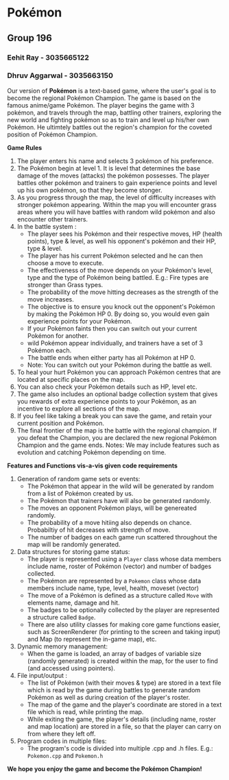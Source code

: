 # Pokémon	

## Group 196
### Eehit Ray - 3035665122
### Dhruv Aggarwal - 3035663150

Our version of **Pokémon** is a text-based game, where the user's goal is to become the regional Pokémon Champion.
The game is based on the famous anime/game Pokémon.
The player begins the game with 3 pokémon, and travels through the map, battling other trainers, exploring the new world and fighting pokémon so as to train and level up his/her own Pokémon. He ultimtely battles out the region's champion for the coveted position of Pokémon Champion.

**Game Rules**
1. The player enters his name and selects 3 pokémon of his preference.
2. The Pokémon begin at level 1. It is level that determines the base damage of the moves (attacks) the pokémon possesses. The player battles other pokémon and trainers to gain experience points and level up his own pokémon, so that they become stonger.
3. As you progress through the map, the level of difficulty increases with stronger pokémon appearing. Within the map you will encounter grass areas where you will have battles with random wild pokémon and also encounter other trainers.
4. In the battle system :
	- The player sees his Pokémon and their respective moves, HP (health points), type & level, as well his opponent's pokémon and their HP, type & level.  
	- The player has his current Pokémon selected and he can then choose a move to execute.
	- The effectiveness of the move depends on your Pokémon's level, type and the type of Pokémon being battled. E.g.: Fire types are stronger than Grass types. 
	- The probability of the move hitting decreases as the strength of the move increases.
	- The objective is to ensure you knock out the opponent's Pokémon by making the Pokémon HP 0. By doing so, you would even gain experience points for your Pokémon.
	- If your Pokémon faints then you can switch out your current Pokémon for another.
	- wild Pokémon appear individually, and trainers have a set of 3 Pokémon each. 
	- The battle ends when either party has all Pokémon at HP 0.
	- Note: You can switch out your Pokémon during the battle as well.
5. To heal your hurt Pokémon you can approach Pokémon centres that are located at specific places on the map.
6. You can also check your Pokémon details such as HP, level etc.
7. The game also includes an optional badge collection system that gives you rewards of extra experience points to your Pokémon, as an incentive to explore all sections of the map.
8. If you feel like taking a break you can save the game, and retain your current position and Pokémon.
9. The final frontier of the map is the battle with the regional champion. If you defeat the Champion, you are declared the new regional Pokémon Champion and the game ends.
Notes: We may include features such as evolution and catching Pokémon depending on time. 

**Features and Functions vis-a-vis given code requirements**
1. Generation of random game sets or events:
	- The Pokémon that appear in the wild will be generated by random from a list of Pokémon created by us.
	- The Pokémon that trainers have will also be generated randomly.
	- The moves an opponent Pokémon plays, will be genereated randomly.
	- The probability of a move hitiing also depends on chance. Probabiltiy of hit decreases with strength of move.
	- The number of badges on each game run scattered throughout the map will be randomly generated.
2. Data structures for storing game status:
	- The player is represented using a `Player` class whose data members include name, roster of Pokémon (vector) and number of badges collected.
	- The Pokémon are represented by a `Pokemon` class whose data members include name, type, level, health, moveset (vector) 
	- The move of a Pokémon is defined as a structure called `Move` with elements name, damage and hit.
	- The badges to be optionally collected by the player are represented a structure called `Badge`.
	- There are also utility classes for making core game functions easier, such as ScreenRenderer (for printing to the screen and taking input) and Map (to represent the in-game map), etc.
3. Dynamic memory management: 
	- When the game is loaded, an array of badges of variable size (randomly generated) is created within the map, for the user to find (and accessed using pointers).
4. File input/output :
	- The list of Pokémon (with their moves & type) are stored in a text file which is read by the game during battles to generate random Pokémon as well as during creation of the player's roster.
	- The map of the game and the player's coordinate are stored in a text file which is read, while printing the map.
	- While exiting the game, the player's details (including name, roster and map location) are stored in a file, so that the player can carry on from where they left off.
5. Program codes in multiple files:
	- The program's code is divided into multiple .cpp and .h files. E.g.: `Pokemon.cpp` and `Pokemon.h`

**We hope you enjoy the game and become the Pokémon Champion!**
